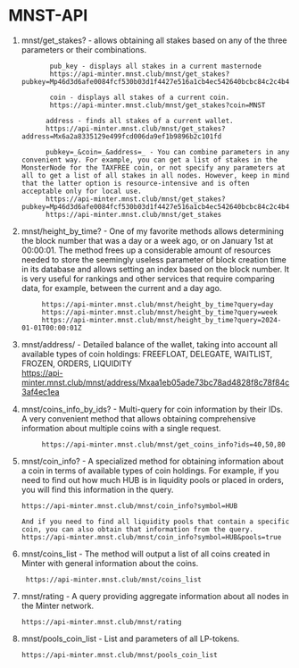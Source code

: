 # MNST-API

1) mnst/get_stakes?   - allows obtaining all stakes based on any of the three parameters or their combinations.

              pub_key - displays all stakes in a current masternode
              https://api-minter.mnst.club/mnst/get_stakes?pubkey=Mp46d3d6afe0084fcf530b03d1f4427e516a1cb4ec542640bcbc84c2c4b4f53c1
   
              coin - displays all stakes of a current coin.
              https://api-minter.mnst.club/mnst/get_stakes?coin=MNST

             address - finds all stakes of a current wallet.
             https://api-minter.mnst.club/mnst/get_stakes?address=Mx6a2a8335129e499fcd006da9ef1b9896b2c101fd

             pubkey=_&coin=_&address=_ - You can combine parameters in any convenient way. For example, you can get a list of stakes in the MonsterNode for the TAXFREE coin, or not specify any parameters at all to get a list of all stakes in all nodes. However, keep in mind that the latter option is resource-intensive and is often acceptable only for local use.
             https://api-minter.mnst.club/mnst/get_stakes?pubkey=Mp46d3d6afe0084fcf530b03d1f4427e516a1cb4ec542640bcbc84c2c4b4f53c13&coin=TAXFREE
             https://api-minter.mnst.club/mnst/get_stakes

2) mnst/height_by_time? - One of my favorite methods allows determining the block number that was a day or a week ago, or on January 1st at 00:00:01. The method frees up a considerable amount of resources needed to store the seemingly useless parameter of block creation time in its database and allows setting an index based on the block number. It is very useful for rankings and other services that require comparing data, for example, between the current and a day ago.

            https://api-minter.mnst.club/mnst/height_by_time?query=day
            https://api-minter.mnst.club/mnst/height_by_time?query=week
            https://api-minter.mnst.club/mnst/height_by_time?query=2024-01-01T00:00:01Z

4) mnst/address/ - Detailed balance of the wallet, taking into account all available types of coin holdings: FREEFLOAT, DELEGATE, WAITLIST, FROZEN, ORDERS, LIQUIDITY        
            https://api-minter.mnst.club/mnst/address/Mxaa1eb05ade73bc78ad4828f8c78f84c3af4ec1ea

5) mnst/coins_info_by_ids? - Multi-query for coin information by their IDs. A very convenient method that allows obtaining comprehensive information about multiple coins with a single request.

            https://api-minter.mnst.club/mnst/get_coins_info?ids=40,50,80
   
7) mnst/coin_info? - A specialized method for obtaining information about a coin in terms of available types of coin holdings. For example, if you need to find out how much HUB is in liquidity pools or placed in orders, you will find this information in the query.

       https://api-minter.mnst.club/mnst/coin_info?symbol=HUB

       And if you need to find all liquidity pools that contain a specific coin, you can also obtain that information from the query.
       https://api-minter.mnst.club/mnst/coin_info?symbol=HUB&pools=true
   
9) mnst/coins_list - The method will output a list of all coins created in Minter with general information about the coins.
   
        https://api-minter.mnst.club/mnst/coins_list

10) mnst/rating - A query providing aggregate information about all nodes in the Minter network.
   
        https://api-minter.mnst.club/mnst/rating
   
11) mnst/pools_coin_list -  List and parameters of all LP-tokens.
   
        https://api-minter.mnst.club/mnst/pools_coin_list
